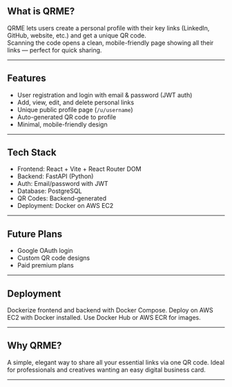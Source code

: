 ## What is QRME?

QRME lets users create a personal profile with their key links (LinkedIn, GitHub, website, etc.) and get a unique QR code.  
Scanning the code opens a clean, mobile-friendly page showing all their links — perfect for quick sharing.

---

## Features

- User registration and login with email & password (JWT auth)  
- Add, view, edit, and delete personal links  
- Unique public profile page (`/u/username`)  
- Auto-generated QR code to profile  
- Minimal, mobile-friendly design  

---

## Tech Stack

- Frontend: React + Vite + React Router DOM  
- Backend: FastAPI (Python)  
- Auth: Email/password with JWT  
- Database: PostgreSQL  
- QR Codes: Backend-generated  
- Deployment: Docker on AWS EC2  

---

## Future Plans

- Google OAuth login  
- Custom QR code designs  
- Paid premium plans  

---

## Deployment

Dockerize frontend and backend with Docker Compose. Deploy on AWS EC2 with Docker installed. Use Docker Hub or AWS ECR for images.

---

## Why QRME?

A simple, elegant way to share all your essential links via one QR code. Ideal for professionals and creatives wanting an easy digital business card.

---
